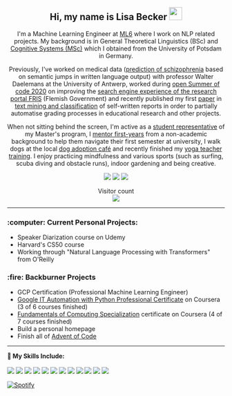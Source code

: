 <h2 align=center>
Hi, my name is Lisa Becker  <img src="https://raw.githubusercontent.com/MartinHeinz/MartinHeinz/master/wave.gif" width="30px">
</h2>

<p align=center>
I'm a Machine Learning Engineer at <a href="https://ml6.eu">ML6</a> where I work on NLP related projects. My background is in General Theoretical Linguistics (BSc) and <a href="https://www.ling.uni-potsdam.de/cogsys/">Cognitive Systems (MSc)</a> which I obtained from the University of Potsdam in Germany.
</p>
<p align=center>
Previously, I've worked on medical data (<a href="https://github.com/lisabecker/IM_SchizophreniaPrediction">prediction of schizophrenia</a> based on semantic jumps in written language output) with professor Walter Daelemans at the University of Antwerp, worked during <a href="https://osoc.be/editions/2020">open Summer of code 2020</a> on improving the <a href="https://osoc20.github.io/FRISteam/">search engine experience of the research portal FRIS</a> (Flemish Government) and recently published my first <a href="https://link.springer.com/article/10.1007/s10956-020-09865-1">paper</a> in <a href="https://github.com/lisabecker/PM_TextMining_TeacherReportsClassification">text mining and classification</a> of self-written reports in order to partially automatise grading processes in educational research and other projects.
</p>
<p align=center>
  When not sitting behind the screen, I'm active as a <a href="https://uni-potsdam.de/cogsys-fsr/">student representative</a> of my Master's program, I <a href="https://arbeiterkind.de/">mentor first-years</a> from a non-academic background to help them navigate their first semester at university, I walk dogs at the local <a href="https://www.dogsanddrinks.be/">dog adoption café</a> and recently finished my <a href="https://www.linkedin.com/feed/update/urn:li:activity:6812758819647610880/">yoga teacher training</a>. I enjoy practicing mindfulness and various sports (such as surfing, scuba diving and obstacle runs), indoor gardening and being creative.
</p>

<p align=center>
<a target="_blank" href="https://www.linkedin.com/in/becker-lisa"><img src="https://img.shields.io/badge/-LinkedIn-0077B5?style=for-the-badge&logo=Linkedin&logoColor=white"></img></a>
<a target="_blank" href="https://www.researchgate.net/profile/Lisa_Becker11"><img src="https://img.shields.io/badge/-Researchgate-00ccbb?style=for-the-badge&logo=Researchgate&logoColor=white"></img></a>
<a target="_blank" href="https://scholar.google.com/citations?user=j2bngpgAAAAJ&hl=en"><img src="https://img.shields.io/badge/-Google Scholar-326ac5?style=for-the-badge&logo=Google-Scholar&logoColor=white"></img></a>
</p>

<p align="center"> 
  Visitor count<br>
  <img src="https://profile-counter.glitch.me/lisabecker/count.svg" />
</p>
<hr>

 <h3>:computer: Current Personal Projects:</h3>
 <ul>
  <li>Speaker Diarization course on Udemy</li>
  <li>Harvard's CS50 course</li>
  <li>Working through "Natural Language Processing with Transformers" from O'Reilly</li>
</ul>

  <h3>:fire: Backburner Projects</h3>
  <ul>
    <li>GCP Certification (Professional Machine Learning Engineer)</li>
    <li><a href="https://www.coursera.org/professional-certificates/google-it-automation#courses">Google IT Automation with Python Professional Certificate</a> on Coursera (3 of 6 courses finished)</li>
    <li><a href="https://www.coursera.org/specializations/computer-fundamentals#courses">Fundamentals of Computing Specialization</a> certificate on Coursera (4 of 7 courses finished)</li>
    <li>Build a personal homepage</li>
    <li>Finish all of <a href="https://adventofcode.com/">Advent of Code</a></li>
  </ul>
<hr>

<b>:wrench: My Skills Include:</b><br><br>
<img src="https://img.shields.io/badge/-Python-4B8BBE?style=for-the-badge&logo=Python&logoColor=white"></img>
<img src="https://img.shields.io/badge/-Jupyter-f37726?style=for-the-badge&logo=jupyter&logoColor=white"></img>
<img src="https://img.shields.io/badge/-Numpy-668bbf?style=for-the-badge&logo=Numpy&logoColor=white"></img>
<img src="https://img.shields.io/badge/-Pandas-160458?style=for-the-badge&logo=Pandas&logoColor=white"></img>
<img src="https://img.shields.io/badge/-Scikit Learn-f79939?style=for-the-badge&logo=Scikit-Learn&logoColor=white"></img>
<img src="https://img.shields.io/badge/-NLTK-154f5b?style=for-the-badge&logo=NLTK&logoColor=white"></img>
<img src="https://img.shields.io/badge/-Spacy-09a3d5?style=for-the-badge&logo=Spacy&logoColor=white"></img>
<img src="https://img.shields.io/badge/-Keras-d00000?style=for-the-badge&logo=Keras&logoColor=white"></img>
<img src="https://img.shields.io/badge/-Tensorflow-ed8e24?style=for-the-badge&logo=Tensorflow&logoColor=white"></img>
<img src="https://img.shields.io/badge/-Pytorch-ef4c2d?style=for-the-badge&logo=Pytorch&logoColor=white"></img>
<img src="https://img.shields.io/badge/-Git-f35030?style=for-the-badge&logo=Git&logoColor=white"></img>
<img src="https://img.shields.io/badge/-LaTeX-008081?style=for-the-badge&logo=latex&logoColor=white"></img>

[![Spotify](https://novatorem.lisabecker.vercel.app/api/spotify)](https://open.spotify.com/user/shiba93)

